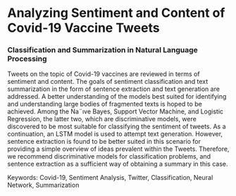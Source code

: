 # Analyzing Sentiment and Content of Covid-19 Vaccine Tweets
### Classification and Summarization in Natural Language Processing

Tweets on the topic of Covid-19 vaccines are reviewed in terms of sentiment and content. The goals of sentiment classification and text summarization in the form of sentence extraction and text generation
are addressed. A better understanding of the models best suited for identifying and understanding large bodies of fragmented texts is hoped to be achieved.
Among the Na¨ıve Bayes, Support Vector Machine, and Logistic Regression, the latter two, which are discriminative models, were discovered to be most suitable for classifying the sentiment of tweets. As a
continuation, an LSTM model is used to attempt text generation. However, sentence extraction is found to be better suited in this scenario for providing a simple overview of ideas prevalent within the Tweets. 
Therefore, we recommend discriminative models for classification problems, and sentence extraction as a sufficient way of obtaining a summary in this case.

Keywords: Covid-19, Sentiment Analysis, Twitter, Classification, Neural Network, Summarization
